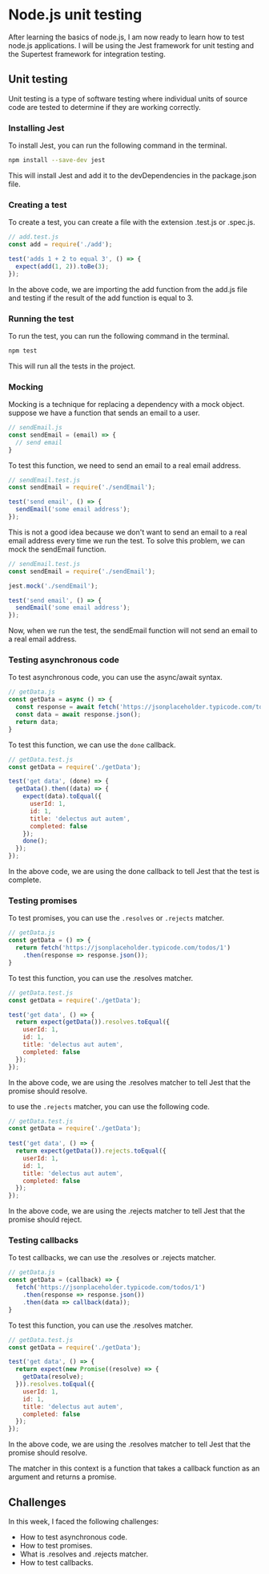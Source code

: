 # Node.js unit testing
After learning the basics of node.js, I am now ready to learn how to test node.js applications. 
I will be using the Jest framework for unit testing and the Supertest framework for integration testing.

## Unit testing
Unit testing is a type of software testing where individual units of source code are tested to determine if they are working correctly.

### Installing Jest
To install Jest, you can run the following command in the terminal.
```bash
npm install --save-dev jest
```
This will install Jest and add it to the devDependencies in the package.json file.

### Creating a test
To create a test, you can create a file with the extension .test.js or .spec.js.
```javascript
// add.test.js
const add = require('./add');

test('adds 1 + 2 to equal 3', () => {
  expect(add(1, 2)).toBe(3);
});
```
In the above code, we are importing the add function from the add.js file and testing if the result of the add function is equal to 3.

### Running the test
To run the test, you can run the following command in the terminal.
```bash
npm test
```
This will run all the tests in the project.

### Mocking
Mocking is a technique for replacing a dependency with a mock object.
suppose we have a function that sends an email to a user.
```javascript
// sendEmail.js
const sendEmail = (email) => {
  // send email
}
```
To test this function, we need to send an email to a real email address.
```javascript
// sendEmail.test.js
const sendEmail = require('./sendEmail');

test('send email', () => {
  sendEmail('some email address');
});
```
This is not a good idea because we don't want to send an email to a real email address every time we run the test.
To solve this problem, we can mock the sendEmail function.
```javascript
// sendEmail.test.js
const sendEmail = require('./sendEmail');

jest.mock('./sendEmail');

test('send email', () => {
  sendEmail('some email address');
});

```
Now, when we run the test, the sendEmail function will not send an email to a real email address.

### Testing asynchronous code
To test asynchronous code, you can use the async/await syntax.
```javascript
// getData.js
const getData = async () => {
  const response = await fetch('https://jsonplaceholder.typicode.com/todos/1');
  const data = await response.json();
  return data;
}
```
To test this function, we can use the `done` callback.
```javascript
// getData.test.js
const getData = require('./getData');

test('get data', (done) => {
  getData().then((data) => {
    expect(data).toEqual({
      userId: 1,
      id: 1,
      title: 'delectus aut autem',
      completed: false
    });
    done();
  });
});
```
In the above code, we are using the done callback to tell Jest that the test is complete.

### Testing promises
To test promises, you can use the `.resolves` or `.rejects` matcher.
```javascript
// getData.js
const getData = () => {
  return fetch('https://jsonplaceholder.typicode.com/todos/1')
    .then(response => response.json());
}
```
To test this function, you can use the .resolves matcher.
```javascript
// getData.test.js
const getData = require('./getData');

test('get data', () => {
  return expect(getData()).resolves.toEqual({
    userId: 1,
    id: 1,
    title: 'delectus aut autem',
    completed: false
  });
});
```
In the above code, we are using the .resolves matcher to tell Jest that the promise should resolve.

to use the `.rejects` matcher, you can use the following code.
```javascript
// getData.test.js
const getData = require('./getData');
    
test('get data', () => {
  return expect(getData()).rejects.toEqual({
    userId: 1,
    id: 1,
    title: 'delectus aut autem',
    completed: false
  });
});
```
In the above code, we are using the .rejects matcher to tell Jest that the promise should reject.


### Testing callbacks   
To test callbacks, we can use the .resolves or .rejects matcher.
```javascript
// getData.js
const getData = (callback) => {
  fetch('https://jsonplaceholder.typicode.com/todos/1')
    .then(response => response.json())
    .then(data => callback(data));
}
```
To test this function, you can use the .resolves matcher.
```javascript
// getData.test.js
const getData = require('./getData');

test('get data', () => {
  return expect(new Promise((resolve) => {
    getData(resolve);
  })).resolves.toEqual({
    userId: 1,
    id: 1,
    title: 'delectus aut autem',
    completed: false
  });
});
```
In the above code, we are using the .resolves matcher to tell Jest that the promise should resolve.

The matcher in this context is a function that takes a callback function as an argument and returns a promise.

## Challenges
In this week, I faced the following challenges:
- How to test asynchronous code.
- How to test promises.
- What is .resolves and .rejects matcher.
- How to test callbacks.